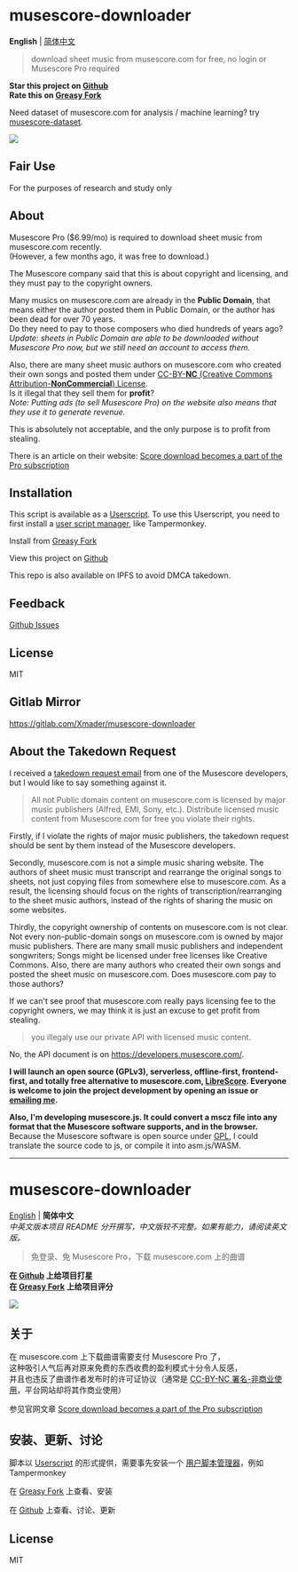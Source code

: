 
# musescore-downloader

**English** | [简体中文](#musescore-downloader-1)

> download sheet music from musescore.com for free, no login or Musescore Pro required

**Star this project on [Github](https://github.com/Xmader/musescore-downloader)**  
**Rate this on [Greasy Fork](https://greasyfork.org/scripts/391931)**

Need dataset of musescore.com for analysis / machine learning? try [musescore-dataset](https://github.com/Xmader/musescore-dataset).

![](https://cdn.statically.io/gh/Xmader/musescore-downloader/master/screenshot.png?env=dev)

## Fair Use

For the purposes of research and study only

## About

Musescore Pro ($6.99/mo) is required to download sheet music from musescore.com recently.  
(However, a few months ago, it was free to download.)

The Musescore company said that this is about copyright and licensing, and they must pay to the copyright owners.

Many musics on musescore.com are already in the **Public Domain**, that means either the author posted them in Public Domain, or the author has been dead for over 70 years.   
Do they need to pay to those composers who died hundreds of years ago?  
*Update: sheets in Public Domain are able to be downloaded without Musescore Pro now, but we still need an account to access them.*

Also, there are many sheet music authors on musescore.com who created their own songs and posted them under [CC-BY-**NC** (Creative Commons Attribution-**NonCommercial**) License](https://creativecommons.org/licenses/by-nc/4.0/).  
Is it illegal that they sell them for **profit**?  
*Note: Putting ads (to sell Musescore Pro) on the website also means that they use it to generate revenue.*

This is absolutely not acceptable, and the only purpose is to profit from stealing.

There is an article on their website: [Score download becomes a part of the Pro subscription](https://musescore.com/groups/improving-musescore-com/discuss/5044610)

## Installation

This script is available as a [Userscript](https://en.wikipedia.org/wiki/Userscript). To use this Userscript, you need to first install a [user script manager](https://greasyfork.org/en/help/installing-user-scripts), like Tampermonkey.

Install from [Greasy Fork](https://greasyfork.org/scripts/391931)

View this project on [Github](https://github.com/Xmader/musescore-downloader)

This repo is also available on IPFS to avoid DMCA takedown.

## Feedback

[Github Issues](https://github.com/Xmader/musescore-downloader/issues)

## License

MIT

## Gitlab Mirror

https://gitlab.com/Xmader/musescore-downloader

## About the Takedown Request

I received a [takedown request email](https://github.com/Xmader/musescore-downloader/issues/5) from one of the Musescore developers, but I would like to say something against it.

> All not Public domain content on musescore.com is licensed by major music publishers (Alfred, EMI, Sony, etc.). Distribute licensed music content from Musescore.com for free you violate their rights.

Firstly, if I violate the rights of major music publishers, the takedown request should be sent by them instead of the Musescore developers.

Secondly, musescore.com is not a simple music sharing website. The authors of sheet music must transcript and rearrange the original songs to sheets, not just copying files from somewhere else to musescore.com. As a result, the licensing should focus on the rights of transcription/rearranging to the sheet music authors, instead of the rights of sharing the music on some websites.

Thirdly, the copyright ownership of contents on musescore.com is not clear. Not every non-public-domain songs on musescore.com is owned by major music publishers. There are many small music publishers and independent songwriters; Songs might be licensed under free licenses like Creative Commons. Also, there are many authors who created their own songs and posted the sheet music on musescore.com. Does musescore.com pay to those authors?

If we can't see proof that musescore.com really pays licensing fee to the copyright owners, we may think it is just an excuse to get profit from stealing.

> you illegaly use our private API with licensed music content.

No, the API document is on https://developers.musescore.com/.


**I will launch an open source (GPLv3), serverless, offline-first, frontend-first, and totally free alternative to musescore.com, [LibreScore](https://github.com/LibreScore). Everyone is welcome to join the project development by opening an issue or [emailing me](mailto:i@xmader.com).**

**Also, I'm developing musescore.js. It could convert a mscz file into any format that the Musescore software supports, and in the browser.** Because the Musescore software is open source under [GPL](https://github.com/musescore/MuseScore/blob/master/LICENSE.GPL), I could translate the source code to js, or compile it into asm.js/WASM.

---

# musescore-downloader

[English](#musescore-downloader) | **简体中文**  
*中英文版本项目 README 分开撰写，中文版较不完整。如果有能力，请阅读英文版。*

> 免登录、免 Musescore Pro，下载 musescore.com 上的曲谱

**在 [Github](https://github.com/Xmader/musescore-downloader) 上给项目打星**  
**在 [Greasy Fork](https://greasyfork.org/scripts/391931) 上给项目评分**  

![](https://cdn.statically.io/gh/Xmader/musescore-downloader/master/screenshot.png?env=dev)

## 关于

在 musescore.com 上下载曲谱需要支付 Musescore Pro 了，  
这种吸引人气后再对原来免费的东西收费的盈利模式十分令人反感，  
并且也违反了曲谱作者发布时的许可证协议（通常是 [CC-BY-NC 署名-非商业使用](https://creativecommons.org/licenses/by-nc/4.0/)，平台网站却将其作商业使用）

参见官网文章 [Score download becomes a part of the Pro subscription](https://musescore.com/groups/improving-musescore-com/discuss/5044610)

## 安装、更新、讨论

脚本以 [Userscript](https://en.wikipedia.org/wiki/Userscript) 的形式提供，需要事先安装一个 [用户脚本管理器](https://greasyfork.org/zh-CN/help/installing-user-scripts)，例如 Tampermonkey

在 [Greasy Fork](https://greasyfork.org/scripts/391931) 上查看、安装

在 [Github](https://github.com/Xmader/musescore-downloader) 上查看、讨论、更新

## License

MIT
